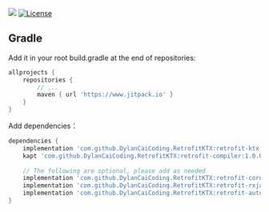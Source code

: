 [![](https://jitpack.io/v/DylanCaiCoding/RetrofitKTX.svg)](https://jitpack.io/#DylanCaiCoding/RetrofitKTX)  [![License](https://img.shields.io/badge/License-Apache--2.0-blue.svg)](https://github.com/DylanCaiCoding/RetrofitHelper/blob/master/LICENSE)

## Gradle

Add it in your root build.gradle at the end of repositories:

```groovy
allprojects {
    repositories {
        // ...
        maven { url 'https://www.jitpack.io' }
    }
}
```

Add dependencies：

```groovy
dependencies {
    implementation 'com.github.DylanCaiCoding.RetrofitKTX:retrofit-ktx:1.0.0-beta'
    kapt 'com.github.DylanCaiCoding.RetrofitKTX:retrofit-compiler:1.0.0-beta'
    
    // The following are optional, please add as needed
    implementation 'com.github.DylanCaiCoding.RetrofitKTX:retrofit-coroutines:1.0.0-beta'
    implementation 'com.github.DylanCaiCoding.RetrofitKTX:retrofit-rxjava2:1.0.0-beta'
    implementation 'com.github.DylanCaiCoding.RetrofitKTX:retrofit-autodispose:1.0.0-beta'
}
```
